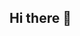 ## Hi there 👋

<!--
**Anvarov-web/Anvarov-web** is a ✨ _special_ ✨ repository because its `README.md` (this file) appears on your GitHub profile.

H<h2 align="center">Hey 👋 What's up?</h2>

###

<p align="left">My name is ... and I'm a ..., from ....</p>

###

<h2 align="center">Anvarov Rustamkhuja  Young amateur programmer from Uzbekistan</h2>

###

<p align="left">📚 I'm currently learning ...<br>🎯 Goals: To be a strong programmer</p>

###

<p align="left">Hozirda dasturlashni o'rganyapman.<br>I have skills in html css and javascript and also in Mysql</p>

###

<div align="left">
  <img src="https://cdn.jsdelivr.net/gh/devicons/devicon/icons/html5/html5-original.svg" height="40" alt="html5 logo"  />
  <img width="12" />
  <img src="https://cdn.jsdelivr.net/gh/devicons/devicon/icons/css3/css3-original.svg" height="40" alt="css3 logo"  />
  <img width="12" />
  <img src="https://cdn.jsdelivr.net/gh/devicons/devicon/icons/javascript/javascript-original.svg" height="40" alt="javascript logo"  />
  <img width="12" />
  <img src="https://cdn.jsdelivr.net/gh/devicons/devicon/icons/mysql/mysql-original.svg" height="40" alt="mysql logo"  />
</div>

###

<div align="left">
</div>

###
